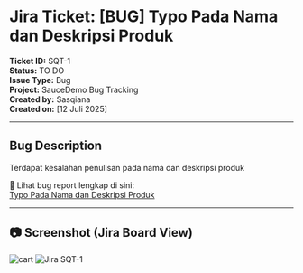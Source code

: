 # Jira Ticket: [BUG] Typo Pada Nama dan Deskripsi Produk

**Ticket ID:** SQT-1  
**Status:** TO DO  
**Issue Type:** Bug  
**Project:** SauceDemo Bug Tracking  
**Created by:** Sasqiana  
**Created on:** [12 Juli 2025]

---

## Bug Description

Terdapat kesalahan penulisan pada nama dan deskripsi produk

📎 Lihat bug report lengkap di sini:  
[Typo Pada Nama dan Deskripsi Produk](../../bug-reports/ui/typo-at-products-page.md)

---

## 📷 Screenshot (Jira Board View)
![cart](../../documentations/BG-FC-003-cart.png)
![Jira SQT-1](../../documentations/Jira-Bug-UI.png)
